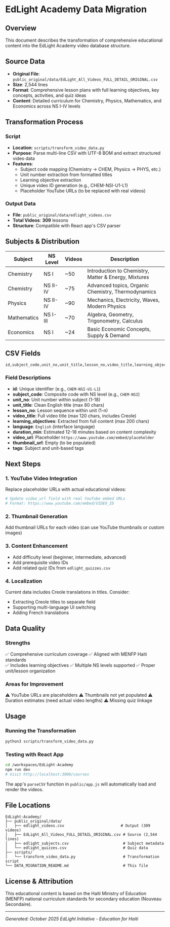 # EdLight Academy Data Migration

## Overview
This document describes the transformation of comprehensive educational content into the EdLight Academy video database structure.

## Source Data
- **Original File**: `public_original/data/EdLight_All_Videos_FULL_DETAIL_ORIGINAL.csv`
- **Size**: 2,544 lines
- **Format**: Comprehensive lesson plans with full learning objectives, key concepts, activities, and quiz ideas
- **Content**: Detailed curriculum for Chemistry, Physics, Mathematics, and Economics across NS I-IV levels

## Transformation Process

### Script
- **Location**: `scripts/transform_video_data.py`
- **Purpose**: Parse multi-line CSV with UTF-8 BOM and extract structured video data
- **Features**:
  - Subject code mapping (Chemistry → CHEM, Physics → PHYS, etc.)
  - Unit number extraction from formatted titles
  - Learning objective extraction
  - Unique video ID generation (e.g., CHEM-NSI-U1-L1)
  - Placeholder YouTube URLs (to be replaced with real videos)

### Output Data
- **File**: `public_original/data/edlight_videos.csv`
- **Total Videos**: **309** lessons
- **Structure**: Compatible with React app's CSV parser

## Subjects & Distribution

| Subject | NS Level | Videos | Description |
|---------|----------|--------|-------------|
| Chemistry | NS I | ~50 | Introduction to Chemistry, Matter & Energy, Mixtures |
| Chemistry | NS II-IV | ~75 | Advanced topics, Organic Chemistry, Thermodynamics |
| Physics | NS II-IV | ~90 | Mechanics, Electricity, Waves, Modern Physics |
| Mathematics | NS I-III | ~70 | Algebra, Geometry, Trigonometry, Calculus |
| Economics | NS I | ~24 | Basic Economic Concepts, Supply & Demand |

## CSV Fields

```csv
id,subject_code,unit_no,unit_title,lesson_no,video_title,learning_objectives,language,duration_min,video_url,thumbnail_url,tags
```

### Field Descriptions

- **id**: Unique identifier (e.g., `CHEM-NSI-U1-L1`)
- **subject_code**: Composite code with NS level (e.g., `CHEM-NSI`)
- **unit_no**: Unit number within subject (1-18)
- **unit_title**: Clean English title (max 80 chars)
- **lesson_no**: Lesson sequence within unit (1-n)
- **video_title**: Full video title (max 120 chars, includes Creole)
- **learning_objectives**: Extracted from full content (max 200 chars)
- **language**: `English` (interface language)
- **duration_min**: Estimated 12-18 minutes based on content complexity
- **video_url**: Placeholder `https://www.youtube.com/embed/placeholder`
- **thumbnail_url**: Empty (to be populated)
- **tags**: Subject and unit-based tags

## Next Steps

### 1. YouTube Video Integration
Replace placeholder URLs with actual educational videos:
```python
# Update video_url field with real YouTube embed URLs
# Format: https://www.youtube.com/embed/VIDEO_ID
```

### 2. Thumbnail Generation
Add thumbnail URLs for each video (can use YouTube thumbnails or custom images)

### 3. Content Enhancement
- Add difficulty level (beginner, intermediate, advanced)
- Add prerequisite video IDs
- Add related quiz IDs from `edlight_quizzes.csv`

### 4. Localization
Current data includes Creole translations in titles. Consider:
- Extracting Creole titles to separate field
- Supporting multi-language UI switching
- Adding French translations

## Data Quality

### Strengths
✅ Comprehensive curriculum coverage
✅ Aligned with MENFP Haiti standards  
✅ Includes learning objectives
✅ Multiple NS levels supported
✅ Proper unit/lesson organization

### Areas for Improvement
⚠️ YouTube URLs are placeholders
⚠️ Thumbnails not yet populated
⚠️ Duration estimates (need actual video lengths)
⚠️ Missing quiz linkage

## Usage

### Running the Transformation
```bash
python3 scripts/transform_video_data.py
```

### Testing with React App
```bash
cd /workspaces/EdLight-Academy
npm run dev
# Visit http://localhost:3000/courses
```

The app's `parseCSV` function in `public/app.js` will automatically load and render the videos.

## File Locations

```
EdLight-Academy/
├── public_original/data/
│   ├── edlight_videos.csv                         # Output (309 videos)
│   ├── EdLight_All_Videos_FULL_DETAIL_ORIGINAL.csv # Source (2,544 lines)
│   ├── edlight_subjects.csv                        # Subject metadata
│   └── edlight_quizzes.csv                         # Quiz data
├── scripts/
│   └── transform_video_data.py                     # Transformation script
└── DATA_MIGRATION_README.md                        # This file
```

## License & Attribution

This educational content is based on the Haiti Ministry of Education (MENFP) national curriculum standards for secondary education (Nouveau Secondaire).

---
*Generated: October 2025*
*EdLight Initiative - Education for Haiti*
